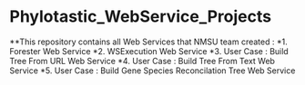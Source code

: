 # Phylotastic_WebService_Projects
**This repository contains all Web Services that NMSU team created :
*1. Forester Web Service
*2. WSExecution Web Service
*3. User Case : Build Tree From URL Web Service
*4. User Case : Build Tree From Text Web Service
*5. User Case : Build Gene Species Reconcilation Tree Web Service
